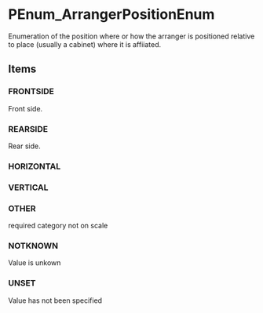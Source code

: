 # PEnum_ArrangerPositionEnum

Enumeration of the position where or how the arranger is positioned relative to place (usually a cabinet) where it is affiiated.

## Items

### FRONTSIDE
Front side.

### REARSIDE
Rear side.

### HORIZONTAL


### VERTICAL


### OTHER
required category not on scale

### NOTKNOWN
Value is unkown

### UNSET
Value has not been specified
